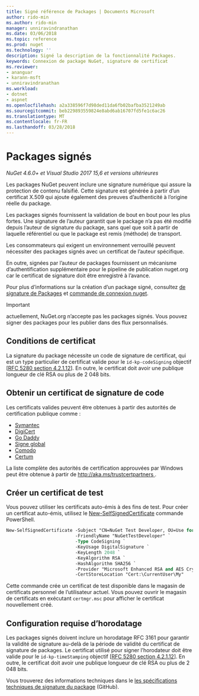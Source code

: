 ```yaml
---
title: Signé référence de Packages | Documents Microsoft
author: rido-min
ms.author: rido-min
manager: unniravindranathan
ms.date: 03/06/2018
ms.topic: reference
ms.prod: nuget
ms.technology: ''
description: Signé la description de la fonctionnalité Packages.
keywords: Connexion de package NuGet, signature de certificat
ms.reviewer:
- ananguar
- karann-msft
- unniravindranathan
ms.workload:
- dotnet
- aspnet
ms.openlocfilehash: a2a338596f7d98ded11da6fb02bafba3521249ab
ms.sourcegitcommit: beb229893559824e8abd6ab16707fd5fe1c6ac26
ms.translationtype: MT
ms.contentlocale: fr-FR
ms.lasthandoff: 03/28/2018
---
```

# <a name="signed-packages"></a>Packages signés

*NuGet 4.6.0+ et Visual Studio 2017 15,6 et versions ultérieures*

Les packages NuGet peuvent inclure une signature numérique qui assure la protection de contenu falsifié. Cette signature est générée à partir d’un certificat X.509 qui ajoute également des preuves d’authenticité à l’origine réelle du package.

Les packages signés fournissent la validation de bout en bout pour les plus fortes. Une signature de l’auteur garantit que le package n’a pas été modifié depuis l’auteur de signature du package, sans quel que soit à partir de laquelle référentiel ou que le package est remis (méthode) de transport.

Les consommateurs qui exigent un environnement verrouillé peuvent nécessiter des packages signés avec un certificat de l’auteur spécifique.

En outre, signées par l’auteur de packages fournissent un mécanisme d’authentification supplémentaire pour le pipeline de publication nuget.org car le certificat de signature doit être enregistré à l’avance.

Pour plus d’informations sur la création d’un package signé, consultez [de signature de Packages](../create-packages/Sign-a-package.md) et [commande de connexion nuget](../tools/cli-ref-sign.md).

> [!Important]
> actuellement, NuGet.org n’accepte pas les packages signés. Vous pouvez signer des packages pour les publier dans des flux personnalisés.

## <a name="certificate-requirements"></a>Conditions de certificat

La signature du package nécessite un code de signature de certificat, qui est un type particulier de certificat valide pour le `id-kp-codeSigning` objectif [[RFC 5280 section 4.2.1.12](https://tools.ietf.org/html/rfc5280#section-4.2.1.12)]. En outre, le certificat doit avoir une publique longueur de clé RSA ou plus de 2 048 bits.

## <a name="get-a-code-signing-certificate"></a>Obtenir un certificat de signature de code

Les certificats valides peuvent être obtenues à partir des autorités de certification publique comme :

- [Symantec](https://trustcenter.websecurity.symantec.com/process/trust/productOptions?productType=SoftwareValidationClass3)
- [DigiCert](https://www.digicert.com/code-signing/)
- [Go Daddy](https://www.godaddy.com/web-security/code-signing-certificate)
- [Signe global](https://www.globalsign.com/en/code-signing-certificate/)
- [Comodo](https://www.comodo.com/e-commerce/code-signing/code-signing-certificate.php)
- [Certum](https://www.certum.eu/certum/cert,offer_en_open_source_cs.xml) 

La liste complète des autorités de certification approuvées par Windows peut être obtenue à partir de [ http://aka.ms/trustcertpartners ](http://aka.ms/trustcertpartners).

## <a name="create-a-test-certificate"></a>Créer un certificat de test

Vous pouvez utiliser les certificats auto-émis à des fins de test. Pour créer un certificat auto-émis, utilisez le [New-SelfSignedCertificate](https://docs.microsoft.com/en-us/powershell/module/pkiclient/new-selfsignedcertificate) commande PowerShell.

```ps
New-SelfSignedCertificate -Subject "CN=NuGet Test Developer, OU=Use for testing purposes ONLY" `
                          -FriendlyName "NuGetTestDeveloper" `
                          -Type CodeSigning `
                          -KeyUsage DigitalSignature `
                          -KeyLength 2048 `
                          -KeyAlgorithm RSA `
                          -HashAlgorithm SHA256 `
                          -Provider "Microsoft Enhanced RSA and AES Cryptographic Provider" `
                          -CertStoreLocation "Cert:\CurrentUser\My" 
```

Cette commande crée un certificat de test disponible dans le magasin de certificats personnel de l’utilisateur actuel. Vous pouvez ouvrir le magasin de certificats en exécutant `certmgr.msc` pour afficher le certificat nouvellement créé.

## <a name="timestamp-requirements"></a>Configuration requise d’horodatage

Les packages signés doivent inclure un horodatage RFC 3161 pour garantir la validité de signature au-delà de la période de validité du certificat de signature de packages. Le certificat utilisé pour signer l’horodateur doit être valide pour le `id-kp-timeStamping` objectif [[RFC 5280 section 4.2.1.12](https://tools.ietf.org/html/rfc5280#section-4.2.1.12)]. En outre, le certificat doit avoir une publique longueur de clé RSA ou plus de 2 048 bits.

Vous trouverez des informations techniques dans le [les spécifications techniques de signature du package](https://github.com/NuGet/Home/wiki/Package-Signatures-Technical-Details) (GitHub).
